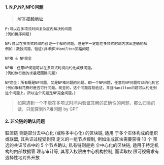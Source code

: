 







#### 1. N,P,NP,NPC问题

> 解答[视频地址](https://www.bilibili.com/video/BV1pF41127B3/?spm_id_from=333.337.search-card.all.click&vd_source=9259edb9c8692a0e4eb7785a35b3161f)

```
P:可以在多项式时间复杂度内解决的问题
(例如排序问题)
```



```
NP:可以在多项式时间内验证一个解的问题。但是不一定能在多项式时间内求出正确的解
例如：数独问题，验证(非求解)Hamilton回路问题
```



```
NP难 & NP完全

NP难：任意NP问题可以在多项式时间内约化成该问题。
(例如旅行商的求最短回路问题)

NP完全：所有既是NP问题，又是NP难问题的问题。即一个NP问题，任意的NP问题可以约化到它
(例如限制花费时是否可行问题。明显的，这个问题容易验证，并且Hamilton问题可以约化到这个问题上。所以这个问题是NP完全问题。)
```

> 如果遇到一个不能在多项式时间内验证其解的正确性的问题，那么归类的话，只能算到NP难问题 by GPT





#### 2. 非公链的确认问题



联盟链 则是部分去中心化 (或称多中心化) 的区块链, 适用 于多个实体构成的组织或联盟, 其共识过程受到预 定义的一组节点控制, 例如生成区块需要获得 10 个 预选的共识节点中的 5 个节点确认; 私有链则是完 全中心化的区块链, 适用于特定机构的内部数据管 理与审计等, 其写入权限由中心机构控制, 而读取权 限可视需求有选择性地对外开放